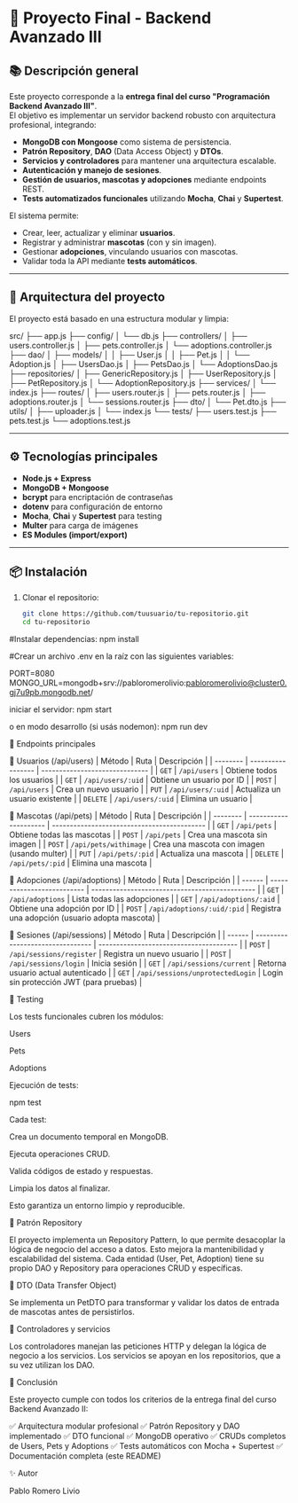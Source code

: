 # 🧩 Proyecto Final - Backend Avanzado III

## 📚 Descripción general

Este proyecto corresponde a la **entrega final del curso "Programación Backend Avanzado III"**.  
El objetivo es implementar un servidor backend robusto con arquitectura profesional, integrando:

- **MongoDB con Mongoose** como sistema de persistencia.
- **Patrón Repository**, **DAO** (Data Access Object) y **DTOs**.
- **Servicios y controladores** para mantener una arquitectura escalable.
- **Autenticación y manejo de sesiones**.
- **Gestión de usuarios, mascotas y adopciones** mediante endpoints REST.
- **Tests automatizados funcionales** utilizando **Mocha**, **Chai** y **Supertest**.

El sistema permite:
- Crear, leer, actualizar y eliminar **usuarios**.
- Registrar y administrar **mascotas** (con y sin imagen).
- Gestionar **adopciones**, vinculando usuarios con mascotas.
- Validar toda la API mediante **tests automáticos**.

---

## 🧱 Arquitectura del proyecto

El proyecto está basado en una estructura modular y limpia:


src/
├── app.js
├── config/
│ └── db.js
├── controllers/
│ ├── users.controller.js
│ ├── pets.controller.js
│ └── adoptions.controller.js
├── dao/
│ ├── models/
│ │ ├── User.js
│ │ ├── Pet.js
│ │ └── Adoption.js
│ ├── UsersDao.js
│ ├── PetsDao.js
│ └── AdoptionsDao.js
├── repositories/
│ ├── GenericRepository.js
│ ├── UserRepository.js
│ ├── PetRepository.js
│ └── AdoptionRepository.js
├── services/
│ └── index.js
├── routes/
│ ├── users.router.js
│ ├── pets.router.js
│ ├── adoptions.router.js
│ └── sessions.router.js
├── dto/
│ └── Pet.dto.js
├── utils/
│ ├── uploader.js
│ └── index.js
└── tests/
├── users.test.js
├── pets.test.js
└── adoptions.test.js





---

## ⚙️ Tecnologías principales

- **Node.js + Express**
- **MongoDB + Mongoose**
- **bcrypt** para encriptación de contraseñas
- **dotenv** para configuración de entorno
- **Mocha**, **Chai** y **Supertest** para testing
- **Multer** para carga de imágenes
- **ES Modules (import/export)**

---

## 📦 Instalación

1. Clonar el repositorio:

   ```bash
   git clone https://github.com/tuusuario/tu-repositorio.git
   cd tu-repositorio


#Instalar dependencias:
npm install

#Crear un archivo .env en la raíz con las siguientes variables:

PORT=8080
MONGO_URL=mongodb+srv://pabloromerolivio:pabloromerolivio@cluster0.gj7u9pb.mongodb.net/


iniciar el servidor:
npm start


o en modo desarrollo (si usás nodemon):
npm run dev



🔗 Endpoints principales


👤 Usuarios (/api/users)
| Método   | Ruta              | Descripción                    |
| -------- | ----------------- | ------------------------------ |
| `GET`    | `/api/users`      | Obtiene todos los usuarios     |
| `GET`    | `/api/users/:uid` | Obtiene un usuario por ID      |
| `POST`   | `/api/users`      | Crea un nuevo usuario          |
| `PUT`    | `/api/users/:uid` | Actualiza un usuario existente |
| `DELETE` | `/api/users/:uid` | Elimina un usuario             |



🐾 Mascotas (/api/pets)
| Método   | Ruta                  | Descripción                                 |
| -------- | --------------------- | ------------------------------------------- |
| `GET`    | `/api/pets`           | Obtiene todas las mascotas                  |
| `POST`   | `/api/pets`           | Crea una mascota sin imagen                 |
| `POST`   | `/api/pets/withimage` | Crea una mascota con imagen (usando multer) |
| `PUT`    | `/api/pets/:pid`      | Actualiza una mascota                       |
| `DELETE` | `/api/pets/:pid`      | Elimina una mascota                         |


💞 Adopciones (/api/adoptions)
| Método | Ruta                       | Descripción                                    |
| ------ | -------------------------- | ---------------------------------------------- |
| `GET`  | `/api/adoptions`           | Lista todas las adopciones                     |
| `GET`  | `/api/adoptions/:aid`      | Obtiene una adopción por ID                    |
| `POST` | `/api/adoptions/:uid/:pid` | Registra una adopción (usuario adopta mascota) |


🔐 Sesiones (/api/sessions)
| Método | Ruta                             | Descripción                             |
| ------ | -------------------------------- | --------------------------------------- |
| `POST` | `/api/sessions/register`         | Registra un nuevo usuario               |
| `POST` | `/api/sessions/login`            | Inicia sesión                           |
| `GET`  | `/api/sessions/current`          | Retorna usuario actual autenticado      |
| `GET`  | `/api/sessions/unprotectedLogin` | Login sin protección JWT (para pruebas) |


🧪 Testing

Los tests funcionales cubren los módulos:

Users

Pets

Adoptions

Ejecución de tests:

npm test

Cada test:

Crea un documento temporal en MongoDB.

Ejecuta operaciones CRUD.

Valida códigos de estado y respuestas.

Limpia los datos al finalizar.

Esto garantiza un entorno limpio y reproducible.



🧰 Patrón Repository

El proyecto implementa un Repository Pattern, lo que permite desacoplar la lógica de negocio del acceso a datos.
Esto mejora la mantenibilidad y escalabilidad del sistema.
Cada entidad (User, Pet, Adoption) tiene su propio DAO y Repository para operaciones CRUD y específicas.

📸 DTO (Data Transfer Object)

Se implementa un PetDTO para transformar y validar los datos de entrada de mascotas antes de persistirlos.

🧩 Controladores y servicios

Los controladores manejan las peticiones HTTP y delegan la lógica de negocio a los servicios.
Los servicios se apoyan en los repositorios, que a su vez utilizan los DAO.


💬 Conclusión

Este proyecto cumple con todos los criterios de la entrega final del curso Backend Avanzado II:

✅ Arquitectura modular profesional
✅ Patrón Repository y DAO implementado
✅ DTO funcional
✅ MongoDB operativo
✅ CRUDs completos de Users, Pets y Adoptions
✅ Tests automáticos con Mocha + Supertest
✅ Documentación completa (este README)



✨ Autor

Pablo Romero Livio

